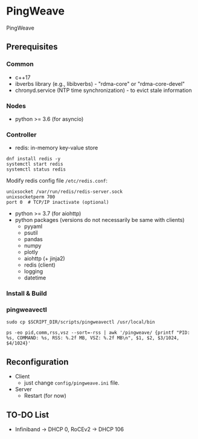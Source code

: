 # PingWeave
PingWeave

## Prerequisites

### Common
* c++17
* ibverbs library (e.g., libibverbs) - "rdma-core" or "rdma-core-devel"
* chronyd.service (NTP time synchronization) - to evict stale information 

### Nodes
* python >= 3.6 (for asyncio)

### Controller
* redis: in-memory key-value store
```
dnf install redis -y
systemctl start redis
systemctl status redis
```
Modify redis config file `/etc/redis.conf`:
```
unixsocket /var/run/redis/redis-server.sock
unixsocketperm 700
port 0  # TCP/IP inactivate (optional)
```
* python >= 3.7 (for aiohttp)
* python packages (versions do not necessarily be same with clients)
    * pyyaml
    * psutil
    * pandas
    * numpy
    * plotly
    * aiohttp (+ jinja2)
    * redis (client)
    * logging
    * datetime

### Install & Build



### pingweavectl
```
sudo cp $SCRIPT_DIR/scripts/pingweavectl /usr/local/bin
```


```
ps -eo pid,comm,rss,vsz --sort=-rss | awk '/pingweave/ {printf "PID: %s, COMMAND: %s, RSS: %.2f MB, VSZ: %.2f MB\n", $1, $2, $3/1024, $4/1024}'
```

## Reconfiguration

- Client 
    - just change `config/pingweave.ini` file.
- Server
    - Restart (for now)


## TO-DO List
* Infiniband -> DHCP 0, RoCEv2 -> DHCP 106